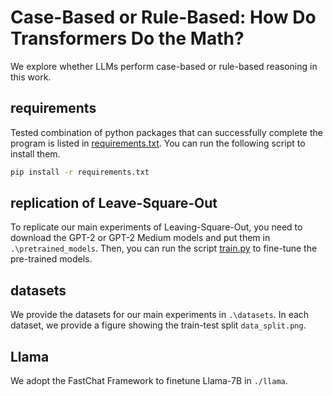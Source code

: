 # Case-Based or Rule-Based: How Do Transformers Do the Math?

We explore whether LLMs perform case-based or rule-based reasoning in this work.

## requirements
Tested combination of python packages that can successfully complete the program is listed in [requirements.txt](/requirements.txt). You can run the following script to install them.

```bash
pip install -r requirements.txt
```

## replication of Leave-Square-Out

To replicate our main experiments of Leaving-Square-Out, you need to download the GPT-2 or GPT-2 Medium models and put them in `.\pretrained_models`. Then, you can run the script [train.py](/train.py) to fine-tune the pre-trained models.

## datasets

We provide the datasets for our main experiments in `.\datasets`. In each dataset, we provide a figure showing the train-test split `data_split.png`.

## Llama
We adopt the FastChat Framework to finetune Llama-7B in `./llama`.
